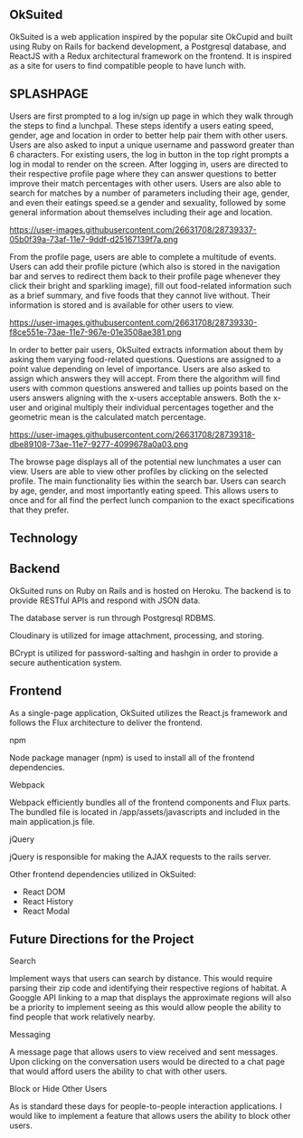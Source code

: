 ## OkSuited

OkSuited is a web application inspired by the popular site OkCupid and built using Ruby on Rails for backend development, a Postgresql database, and ReactJS with a Redux architectural framework on the frontend.  It is inspired as a site for users to find compatible people to have lunch with.

## SPLASHPAGE

Users are first prompted to a log in/sign up page in which they walk through the steps to find a lunchpal. These steps identify a users eating speed, gender, age and location in order to better help pair them with other users.  Users are also asked to input a unique username and password greater than 6 characters. For existing users, the log in button in the top right prompts a log in modal to render on the screen. After logging in, users are directed to their respective profile page where they can answer questions to better improve their match percentages with other users.  Users are also able to search for matches by a number of parameters including their age, gender, and even their eatings speed.se a gender and sexuality, followed by some general information about themselves including their age and location.

https://user-images.githubusercontent.com/26631708/28739337-05b0f39a-73af-11e7-9ddf-d25167139f7a.png

From the profile page, users are able to complete a multitude of events.  Users can add their profile picture (which also is stored in the navigation bar and serves to redirect them back to their profile page whenever they click their bright and sparkling image), fill out food-related information such as a brief summary, and five foods that they cannot live without. Their information is stored and is available for other users to view.

https://user-images.githubusercontent.com/26631708/28739330-f8ce551e-73ae-11e7-967e-01e3508ae381.png

In order to better pair users, OkSuited extracts information about them by asking them varying food-related questions.  Questions are assigned to a point value depending on level of importance.  Users are also asked to assign which answers they will accept. From there the algorithm will find users with common questions answered and tallies up points based on the users answers aligning with the x-users acceptable answers.  Both the x-user and original multiply their individual percentages together and the geometric mean is the calculated match percentage.

https://user-images.githubusercontent.com/26631708/28739318-dbe89108-73ae-11e7-9277-4099678a0a03.png

The browse page displays all of the potential new lunchmates a user can view.  Users are able to view other profiles by clicking on the selected profile.  The main functionality lies within the search bar.  Users can search by age, gender, and most importantly eating speed. This allows users to once and for all find the perfect lunch companion to the exact specifications that they prefer.

## Technology

## Backend

OkSuited runs on Ruby on Rails and is hosted on Heroku.  The backend is to provide RESTful APIs and respond with JSON data.

The database server is run through Postgresql RDBMS.

Cloudinary is utilized for image attachment, processing, and storing.

BCrypt is utilized for password-salting and hashgin in order to provide a secure authentication system.

## Frontend

As a single-page application, OkSuited utilizes the React.js framework and follows the Flux architecture to deliver the frontend.

npm

Node package manager (npm) is used to install all of the frontend dependencies.

Webpack

Webpack efficiently bundles all of the frontend components and Flux parts. The bundled file is located in /app/assets/javascripts and included in the main application.js file.

jQuery

jQuery is responsible for making the AJAX requests to the rails server.

Other frontend dependencies utilized in OkSuited:

  * React DOM
  * React History
  * React Modal




## Future Directions for the Project

Search

Implement ways that users can search by distance.  This would require parsing their zip code and identifying their respective regions of habitat.  A Googgle API linking to a map that displays the approximate regions will also be a priority to implement seeing as this would allow people the ability to find people that work relatively nearby.

Messaging

A message page that allows users to view received and sent messages.  Upon clicking on the conversation users would be directed to a chat page that would afford users the ability to chat with other users.

Block or Hide Other Users

As is standard these days for people-to-people interaction applications. I would like to implement a feature that allows users the ability to block other users.
